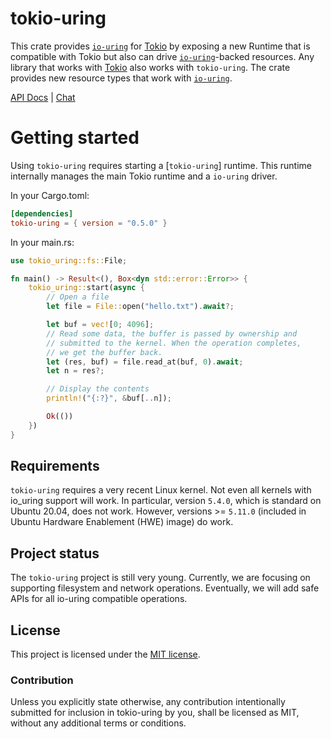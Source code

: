 # tokio-uring

This crate provides [`io-uring`] for [Tokio] by exposing a new Runtime that is
compatible with Tokio but also can drive [`io-uring`]-backed resources. Any
library that works with [Tokio] also works with `tokio-uring`. The crate
provides new resource types that work with [`io-uring`].

[`io-uring`]: https://unixism.net/loti/
[Tokio]: https://github.com/tokio-rs/tokio
[`fs::File`]: https://docs.rs/tokio-uring/latest/tokio_uring/fs/struct.File.html

[API Docs](https://docs.rs/tokio-uring/latest/tokio_uring) |
[Chat](https://discord.gg/tokio)

# Getting started

Using `tokio-uring` requires starting a [`tokio-uring`] runtime. This
runtime internally manages the main Tokio runtime and a `io-uring` driver.

In your Cargo.toml:
```toml
[dependencies]
tokio-uring = { version = "0.5.0" }
```
In your main.rs:
```rust
use tokio_uring::fs::File;

fn main() -> Result<(), Box<dyn std::error::Error>> {
    tokio_uring::start(async {
        // Open a file
        let file = File::open("hello.txt").await?;

        let buf = vec![0; 4096];
        // Read some data, the buffer is passed by ownership and
        // submitted to the kernel. When the operation completes,
        // we get the buffer back.
        let (res, buf) = file.read_at(buf, 0).await;
        let n = res?;

        // Display the contents
        println!("{:?}", &buf[..n]);

        Ok(())
    })
}
```
## Requirements
`tokio-uring` requires a very recent Linux kernel. Not even all kernels with io_uring support will work.
In particular, version `5.4.0`, which is standard on Ubuntu 20.04, does not work. However, versions >= `5.11.0` (included in Ubuntu Hardware Enablement (HWE) image) do work.
 
## Project status

The `tokio-uring` project is still very young. Currently, we are focusing on
supporting filesystem and network operations. Eventually, we will add safe APIs for all
io-uring compatible operations.

## License

This project is licensed under the [MIT license].

[MIT license]: LICENSE

### Contribution

Unless you explicitly state otherwise, any contribution intentionally submitted
for inclusion in tokio-uring by you, shall be licensed as MIT, without any
additional terms or conditions.
